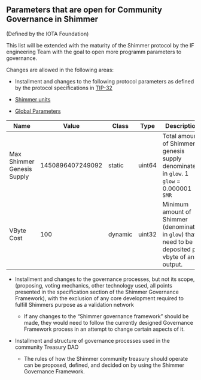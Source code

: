 ## Parameters that are open for Community Governance in Shimmer 

(Defined by the IOTA Foundation) 

This list will be extended with the maturity of the Shimmer protocol by the IF engineering Team with the goal to open more programm parameters to governance.

Changes are allowed in the following areas:

- Installment and changes to the following protocol parameters as defined by the protocol specifications in [TIP-32](https://github.com/iotaledger/tips/blob/main/tips/TIP-0032/tip-0032.md#detailed-design)

- [Shimmer units](https://github.com/iotaledger/tips/blob/main/tips/TIP-0032/tip-0032.md#shimmer-units)

- [Global Parameters](https://github.com/iotaledger/tips/blob/main/tips/TIP-0032/tip-0032.md#global-parameters)
 
| Name                                  | Value            | Class   | Type   | Description                                                                                                                                                                               |
|---------------------------------------|------------------|---------|--------|-------------------------------------------------------------------------------------------------------------------------------------------------------------------------------------------| 
| Max Shimmer Genesis Supply            | 1450896407249092 | static  | uint64 | Total amount of Shimmer genesis supply denominated in `glow`. 1 `glow` = 0.000001 `SMR` 
| VByte Cost                            | 100              | dynamic | uint32 | Minimum amount of Shimmer (denominated in `glow`) that need to be deposited per vbyte of an output.                                                                                       |

- Installment and changes to the governance processes, but not its scope, (proposing, voting mechanics, other technology used, all points presented in the specification section of the Shimmer Governance Framework), with the exclusion of any core development required to fulfill Shimmers purpose as a validation network 
   - If any changes to the “Shimmer governance framework” should be made, they would need to follow the currently designed Governance Framework process in an attempt to change certain aspects of it.

- Installment and structure of governance processes used in the community Treasury DAO
   - The rules of how the Shimmer community treasury should operate can be proposed, defined, and decided on by using the Shimmer Governance Framework.
